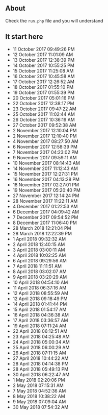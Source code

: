 ## About
Check the `run.php` file and you will understand

## It start here
- 11 October 2017 09:49:26 PM
- 12 October 2017 11:01:09 AM
- 13 October 2017 12:38:39 PM
- 14 October 2017 10:55:25 PM
- 15 October 2017 11:25:08 AM
- 16 October 2017 10:45:58 AM
- 17 October 2017 12:26:52 AM
- 18 October 2017 01:55:10 PM
- 19 October 2017 01:55:39 PM
- 20 October 2017 05:01:16 PM
- 22 October 2017 12:38:17 PM
- 23 October 2017 09:47:22 AM
- 25 October 2017 11:02:44 AM
- 26 October 2017 10:36:19 AM
- 27 October 2017 09:52:38 AM
- 2 November 2017 12:10:04 PM
- 2 November 2017 12:10:40 PM
- 4 November 2017 08:27:50 AM
- 6 November 2017 12:58:39 PM
- 7 November 2017 04:23:02 PM
- 9 November 2017 09:59:11 AM
- 10 November 2017 08:14:43 AM
- 14 November 2017 11:12:43 AM
- 15 November 2017 12:27:31 PM
- 16 November 2017 04:13:28 PM
- 18 November 2017 02:27:01 PM
- 19 November 2017 05:20:40 PM
- 27 November 2017 12:14:24 PM
- 28 November 2017 11:22:11 AM
- 4 December 2017 01:22:53 AM
- 6 December 2017 04:09:42 AM
- 7 December 2017 09:54:52 PM
- 8 December 2017 11:06:40 PM
- 28 March 2018 12:21:04 PM
- 28 March 2018 12:22:39 PM
- 1 April 2018 09:32:32 AM
- 2 April 2018 12:40:15 AM
- 3 April 2018 03:00:11 AM
- 4 April 2018 10:02:25 AM
- 6 April 2018 09:29:56 AM
- 7 April 2018 11:11:51 AM
- 8 April 2018 03:02:07 AM
- 9 April 2018 03:20:29 AM
- 10 April 2018 04:54:10 AM
- 11 April 2018 06:37:16 AM
- 12 April 2018 08:55:59 AM
- 12 April 2018 09:18:49 PM
- 14 April 2018 01:41:44 PM
- 15 April 2018 01:54:17 AM
- 16 April 2018 04:36:38 AM
- 17 April 2018 03:36:57 AM
- 19 April 2018 07:11:24 AM
- 22 April 2018 06:12:51 AM
- 23 April 2018 04:25:48 AM
- 24 April 2018 05:00:34 AM
- 25 April 2018 06:00:29 AM
- 26 April 2018 07:11:15 AM
- 27 April 2018 10:44:22 AM
- 28 April 2018 04:14:38 PM
- 28 April 2018 05:49:13 PM
- 30 April 2018 06:22:47 AM
- 1 May 2018 02:20:06 PM
- 2 May 2018 07:15:31 AM
- 7 May 2018 04:52:36 AM
- 8 May 2018 10:38:22 AM
- 9 May 2018 07:09:04 AM
- 30 May 2018 07:54:32 AM
